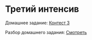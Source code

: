 # Третий интенсив

Домашнее задание: [Контест 3](https://contest.yandex.ru/contest/40146)

Разбор домашнего задания: [Смотреть](https://youtu.be/J9LUtUbMRpk)
